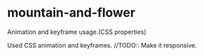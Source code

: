 # mountain-and-flower
Animation and keyframe usage.(CSS properties)


Used CSS animation and keyframes.
//TODO:: Make it responsive.
